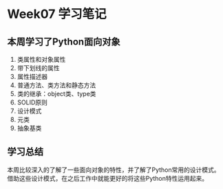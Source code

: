 # Week07 学习笔记
## 本周学习了Python面向对象
1. 类属性和对象属性
2. 带下划线的属性
3. 属性描述器
4. 普通方法、类方法和静态方法
5. 类的继承：object类、type类
6. SOLID原则
7. 设计模式
8. 元类
9. 抽象基类
## 学习总结
本周比较深入的了解了一些面向对象的特性，并了解了Python常用的设计模式。
借助这些设计模式，在之后工作中就能更好的将这些Python特性运用起来。